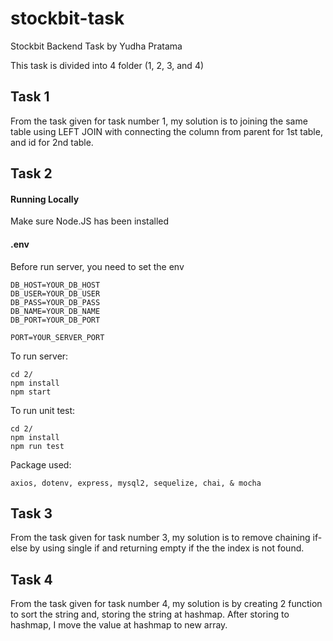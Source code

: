 # stockbit-task
Stockbit Backend Task by Yudha Pratama

This task is divided into 4 folder (1, 2, 3, and 4)

## Task 1
From the task given for task number 1, my solution is to joining the same table using LEFT JOIN with connecting the column from parent for 1st table, and id for 2nd table.

## Task 2
#### Running Locally
Make sure Node.JS has been installed
#### .env
Before run server, you need to set the env
```
DB_HOST=YOUR_DB_HOST
DB_USER=YOUR_DB_USER
DB_PASS=YOUR_DB_PASS
DB_NAME=YOUR_DB_NAME
DB_PORT=YOUR_DB_PORT

PORT=YOUR_SERVER_PORT
```

To run server:
```
cd 2/
npm install
npm start
```

To run unit test:
```
cd 2/
npm install
npm run test
```

Package used:
```
axios, dotenv, express, mysql2, sequelize, chai, & mocha
```

## Task 3
From the task given for task number 3, my solution is to remove chaining if-else by using single if and returning empty if the the index is not found.

## Task 4
From the task given for task number 4, my solution is by creating 2 function to sort the string and, storing the string at hashmap. After storing to hashmap, I move the value at hashmap to new array.



